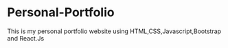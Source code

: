 # Personal-Portfolio
This is my personal portfolio website using HTML,CSS,Javascript,Bootstrap and React.Js
